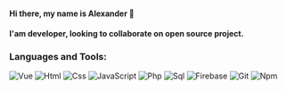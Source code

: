#### Hi there, my name is Alexander 👋
#### I'am developer, looking to collaborate on open source project.
### Languages and Tools:
![Vue](https://img.shields.io/badge/-VUE-090909?style=for-the-badge&logo=vue&logoColor=F16529)
![Html](https://img.shields.io/badge/-HTML-090909?style=for-the-badge&logo=html5&logoColor=F16529)
![Css](https://img.shields.io/badge/-CSS-090909?style=for-the-badge&logo=css3&logoColor=2965F1)
![JavaScript](https://img.shields.io/badge/-JavaScript-090909?style=for-the-badge&logo=JavaScript&logoColor=E9D54D)
![Php](https://img.shields.io/badge/-PHP-090909?style=for-the-badge&logo=php&logoColor=6495ED)
![Sql](https://img.shields.io/badge/-Sql-090909?style=for-the-badge&logo=mysql&logoColor=FFFFFF)
![Firebase](https://img.shields.io/badge/-Firebase-090909?style=for-the-badge&logo=firebase&logoColor=F8C52C)
![Git](https://img.shields.io/badge/-GIT-090909?style=for-the-badge&logo=git&logoColor=F05133)
![Npm](https://img.shields.io/badge/-NPM-090909?style=for-the-badge&logo=npm&logoColor=CB3837)
<!--
**alxbychkov/alxbychkov** is a ✨ _special_ ✨ repository because its `README.md` (this file) appears on your GitHub profile.

Here are some ideas to get you started:

- 🔭 I’m currently working on ...
- 🌱 I’m currently learning ...
- 👯 I’m looking to collaborate on ...
- 🤔 I’m looking for help with ...
- 💬 Ask me about ...
- 📫 How to reach me: ...
- 😄 Pronouns: ...
- ⚡ Fun fact: ...
-->
